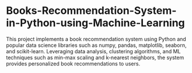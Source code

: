 # Books-Recommendation-System-in-Python-using-Machine-Learning
This project implements a book recommendation system using Python and popular data science libraries such as numpy, pandas, matplotlib, seaborn, and scikit-learn. Leveraging data analysis, clustering algorithms, and ML techniques such as min-max scaling and k-nearest neighbors, the system provides personalized book recommendations to users.
